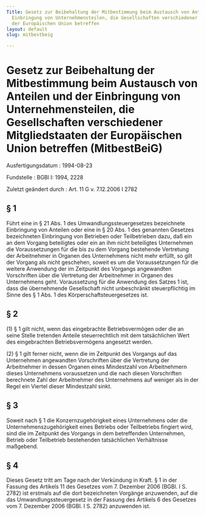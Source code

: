 ```yaml
---
Title: Gesetz zur Beibehaltung der Mitbestimmung beim Austausch von Anteilen und der
  Einbringung von Unternehmensteilen, die Gesellschaften verschiedener Mitgliedstaaten
  der Europäischen Union betreffen
layout: default
slug: mitbestbeig

---
```


# Gesetz zur Beibehaltung der Mitbestimmung beim Austausch von Anteilen und der Einbringung von Unternehmensteilen, die Gesellschaften verschiedener Mitgliedstaaten der Europäischen Union betreffen (MitbestBeiG)

Ausfertigungsdatum
:   1994-08-23

Fundstelle
:   BGBl I: 1994, 2228

Zuletzt geändert durch
:   Art. 11 G v. 7.12.2006 I 2782


## § 1

Führt eine in § 21 Abs. 1 des Umwandlungssteuergesetzes bezeichnete
Einbringung von Anteilen oder eine in § 20 Abs. 1 des genannten
Gesetzes bezeichneten Einbringung von Betrieben oder Teilbetrieben
dazu, daß ein an dem Vorgang beteiligtes oder ein an ihm nicht
beteiligtes Unternehmen die Voraussetzungen für die bis zu dem Vorgang
bestehende Vertretung der Arbeitnehmer in Organen des Unternehmens
nicht mehr erfüllt, so gilt der Vorgang als nicht geschehen, soweit es
um die Voraussetzungen für die weitere Anwendung der im Zeitpunkt des
Vorgangs angewandten Vorschriften über die Vertretung der Arbeitnehmer
in Organen des Unternehmens geht. Voraussetzung für die Anwendung des
Satzes 1 ist, dass die übernehmende Gesellschaft nicht unbeschränkt
steuerpflichtig im Sinne des § 1 Abs. 1 des Körperschaftsteuergesetzes
ist.


## § 2

(1) § 1 gilt nicht, wenn das eingebrachte Betriebsvermögen oder die an
seine Stelle tretenden Anteile steuerrechtlich mit dem tatsächlichen
Wert des eingebrachten Betriebsvermögens angesetzt werden.

(2) § 1 gilt ferner nicht, wenn die im Zeitpunkt des Vorgangs auf das
Unternehmen angewandten Vorschriften über die Vertretung der
Arbeitnehmer in dessen Organen eines Mindestzahl von Arbeitnehmern
dieses Unternehmens voraussetzen und die nach diesen Vorschriften
berechnete Zahl der Arbeitnehmer des Unternehmens auf weniger als in
der Regel ein Viertel dieser Mindestzahl sinkt.


## § 3

Soweit nach § 1 die Konzernzugehörigkeit eines Unternehmens oder die
Unternehmenszugehörigkeit eines Betriebs oder Teilbetriebs fingiert
wird, sind die im Zeitpunkt des Vorgangs in dem betreffenden
Unternehmen, Betrieb oder Teilbetrieb bestehenden tatsächlichen
Verhältnisse maßgebend.


## § 4

Dieses Gesetz tritt am Tage nach der Verkündung in Kraft. § 1 in der
Fassung des Artikels 11 des Gesetzes vom 7. Dezember 2006 (BGBl. I S.
2782) ist erstmals auf die dort bezeichneten Vorgänge anzuwenden, auf
die das Umwandlungssteuergesetz in der Fassung des Artikels 6 des
Gesetzes vom 7. Dezember 2006 (BGBl. I S. 2782) anzuwenden ist.

